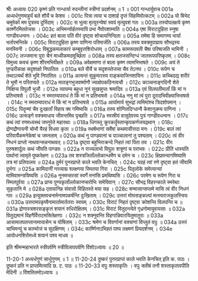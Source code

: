 श्रीः
अध्यायः 020
कृष्णं प्रति गान्धार्या रुदन्तीनां स्त्रीणां प्रदर्शनम् ॥ 1 ॥
001	गान्धार्युवाच 
001a	अध्यर्धगुणमाहुर्यं बले शौर्ये च केशव ।
001c	पित्रा त्वया च दाशार्ह दृप्तं सिंहमिवोत्कटम् ॥
002a	यो बिभेद चमूमेको मम पुत्रस्य दुर्भिदाम् ।
002c	स भूत्वा मृत्युरन्येषां स्वयं मृत्युवशं गतः ॥
003a	तस्योपलक्षये कृष्ण कार्ष्णेरमिततेजसः ।
003c	अभिमन्योर्हतस्यापि प्रभा नैवोपशाम्यति ॥
004a	एषा विराटदुहिता स्नुषा गाण्डीवधन्वनः ।
004c	हतं बाला पतिं वीरं दृष्ट्वा शोचत्यनिन्दिता ॥
005a	तमेषा हि समागम्य भार्या भर्तारमन्तिके ।
005c	विराटदुहिता कृष्ण पाणिना परिमार्जति ॥
006a	तस्य वक्त्रमुपाघ्राय सौभद्रस्य मनस्विनी ।
006c	विबुद्धकमलाकारं कम्बुवृत्तशिरोधरम् ॥
007a	कामरूपवती चैषा परिष्वजति भामिनी ।
007c	लज्जमाना पुरा चैनं माध्वीकमदमूर्च्छिता ॥
008a	तस्य क्षतजसन्दिग्धं जातरूपपरिष्कृतम् ।
008c	विमुच्य कवचं कृष्ण शीरमभिवीक्षते ॥
009a	अवेक्षमाणा तं बाला कृष्ण त्वामभिभाषते ।
009c	अयं ते पुण्डरीकाक्ष सदृशाक्षो निपातितः ॥
010a	बले वीर्ये च सदृशस्तेजसा चैव तेऽनघ ।
010c	रूपेण च तथाऽत्यर्थं शेते भुवि निपातितः ॥
011a	अत्यन्तं सुकुमारस्य राङ्कवाजिनशायिनः ।
011c	कच्चिदद्य शरीरं ते भूमौ न परितप्यते ॥
012a	मातङ्गभुजवर्ष्माणौ ज्याक्षेपकठिनत्वचौ ।
012c	काञ्चनाङ्गदिनौ शेते निक्षिप्य विपुलौ भुजौ ।
012e	व्यायम्य बहुधा नूनं सुखसुप्तः श्रमादिव ॥
013a	एवं विलपतीमार्तां किं मां न प्रतिभाषसे ।
013c	न स्मराम्यपराधं ते किं मां न प्रतिभाषसे ॥
014a	ननु मां त्वं पुरा दूरादभिवीक्ष्याभिभाषसे ।
014c	न स्मराम्यपराधं मे किं मां न प्रतिभाषसे ॥
015a	आर्यामार्य सुभद्रां त्वमिमांश्च त्रिदशोपमान् ।
015c	पितॄन्मां चैव दुःखार्तां विहाय क्व गमिष्यसि ॥
016a	तस्य शोणितदिग्धान्वै केशानुन्नम्य पाणिना ।
016c	उत्सङ्गे वक्त्रमाधाय जीवन्तमिव पृच्छति ॥
017a	स्वस्रीयं वासुदेवस्य पुत्रं गाण्डीवधन्वनः ।
017c	कथं त्वां रणमध्यस्थं जघ्नुरेते महारथाः ॥
018a	धिगस्तु क्रूरकर्तॄंस्तान्कृपकर्णजयद्रथान् ।
018c	द्रोणद्रौणायनी चोभौ यैरहं विधवा कृता ॥
019a	रथर्षभाणां सर्वेषां कथमासीत्तदा मनः ।
019c	बालं त्वां परिवार्यैकमनेकेषां च जघ्नताम् ॥
020a	कथं नु पाण्डवानां च पाञ्चालानां तु पश्यताम् ।
020c	त्वं वीर निधनं प्राप्तो नाथवान्सन्ननाथवत् ॥
021a	दृष्ट्वा बहुभिराक्रन्दे निहतं त्वां पिता तव ।
021c	वीरः पुरुषशार्दूलः कथं जीवति पाण्डवः ॥
022a	न राज्यलाभो विपुलः शत्रूणां च पराभवः ।
022c	प्रीतिं धास्यति पार्थानां त्वामृते पुष्करेक्षण ॥
023a	तव शस्त्रजिताँल्लोकान्धर्मेण च दमेन च ।
023c	क्षिप्रमन्वागमिष्यामि तत्र मां प्रतिपालय ॥
024a	दुर्मरं पुनरप्राप्ते काले भवति केनचित् ।
024c	यदहं त्वां रणे दृष्ट्वा हतं जीवामि दुर्भगा ॥
025a	कामिदानीं नरव्याघ्र श्लक्ष्णया स्मितया गिरा ।
025c	पितृलोके समेत्यान्यां मामिवामन्त्रयिष्यसि ॥
026a	नूनमप्सरसां स्वर्गे मनांसि प्रमथिष्यसि ।
026c	परमेण च रूपेण गिरा च स्मितपूर्वया ॥
027a	प्राप्य पुण्यकृताँल्लोकानप्सरोभिः समेयिवान् ।
027c	सौभद्र विहरन्काले स्मरेथाः सुकृतानि मे ॥
028a	एतावानिह संवासो विहितस्ते मया सह ।
028c	षण्मासान्सप्तमे मासि त्वं वीर निधनं गतः ॥
029a	इत्युक्तवचनामेनामपकर्षन्ति दुःखिताम् ।
029c	उत्तरां मोघसङ्कल्पां मत्स्यराजकुलस्त्रियः ॥
030a	उत्तरामपकृष्यैनामार्तामार्ततराः स्वयम् ।
030c	विराटं निहतं दृष्ट्वा क्रोशन्ति विलपन्ति च ॥
031a	द्रोणास्त्रशरसङ्कृत्तं शयानं रुधिरोक्षितम् ।
031c	विराटं वितुदन्त्येते गृध्रगोमायुवायसाः ॥
032a	वितुद्यमानं विहगैर्विराटमसितेक्षणाः ।
032c	न शक्नुवन्ति विहगान्निवारयितुमातुराः ॥
033a	आसामातपतप्तानामायासेन च योषिताम् ।
033c	श्रमेण च विवर्णानां वक्त्राणां विप्लुतं वपुः ॥
034a	उत्तरं चाभिमन्युं च काम्भोजं च सुदक्षिणम् ।
034c	कार्ष्णिनाऽभिहतं पश्य लक्ष्मणं प्रियदर्शनम् ।
034e	आयोधनशिरोमध्ये शयानं पश्य माधव ॥ 

इति श्रीमन्महाभारते स्त्रीपर्वणि स्त्रीविलापपर्वणि विंशोऽध्यायः ॥ 20 ॥

11-20-1 अध्यर्धगुणं सार्धुगुणम् ॥ 1 ॥ 11-20-24 दुष्करं पुनरप्राप्तं काले भवति केनचित् इति क. पाठः । दुष्करं प्रति न प्राप्तमित्यादि छ. ट. पाठः ॥ 11-20-33 वपुः शस्ताकृतिः । वपुः क्लीबं तनौ शस्ताकृतावपीति मेदिनी ॥ विंशतितमोऽध्यायः ॥
